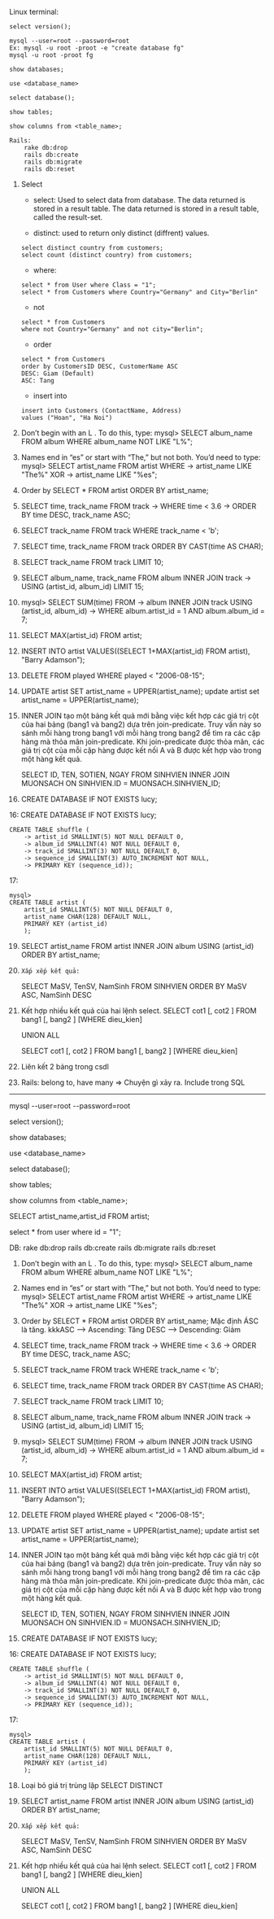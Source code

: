 Linux terminal:

```
select version();

mysql --user=root --password=root
Ex: mysql -u root -proot -e "create database fg"
mysql -u root -proot fg

show databases;

use <database_name>

select database();

show tables;

show columns from <table_name>;

Rails:
	rake db:drop
	rails db:create
	rails db:migrate
	rails db:reset
```

1. Select
	+ select: Used to select data from database.
	The data returned is stored in a result table.
	The data returned is stored in a result table, called the result-set.

	+ distinct: used to return only distinct (diffrent) values.
	```
	select distinct country from customers;
	select count (distinct country) from customers;
	```

	+ where:
	```
	select * from User where Class = "1";
	select * from Customers where Country="Germany" and City="Berlin"
	```

	+ not
	```
	select * from Customers
	where not Country="Germany" and not city="Berlin";
	```

	+ order
	```
	select * from Customers
	order by CustomersID DESC, CustomerName ASC
	DESC: Giam (Default)
	ASC: Tang
	```

	+ insert into
	```
	insert into Customers (ContactName, Address)
	values ("Hoan", "Ha Noi")
	```

1. Don’t begin with an L . To do this, type:
	mysql> SELECT album_name FROM album WHERE album_name NOT LIKE "L%";

2. Names end in “es” or start with “The,” but not both. You’d need to type:
	mysql> SELECT artist_name FROM artist WHERE
		-> artist_name LIKE "The%" XOR
		-> artist_name LIKE "%es";

3. Order by
	SELECT * FROM artist ORDER BY artist_name;

4.
	SELECT time, track_name FROM track
		-> WHERE time < 3.6
		-> ORDER BY time DESC, track_name ASC;

5.
	SELECT track_name FROM track WHERE track_name < 'b';

6.
	SELECT time, track_name FROM track ORDER BY CAST(time AS CHAR);

7.
	SELECT track_name FROM track LIMIT 10;

8.
	SELECT album_name, track_name FROM album INNER JOIN track
		-> USING (artist_id, album_id) LIMIT 15;

9.
	mysql> SELECT SUM(time) FROM
		-> album INNER JOIN track USING (artist_id, album_id)
		-> WHERE album.artist_id = 1 AND album.album_id = 7;

10.
	SELECT MAX(artist_id) FROM artist;

11.
	INSERT INTO artist
		VALUES((SELECT 1+MAX(artist_id) FROM artist), "Barry Adamson");

12.
	DELETE FROM played WHERE played < "2006-08-15";

13.
	UPDATE artist SET artist_name = UPPER(artist_name);
	update artist set artist_name = UPPER(artist_name);

14.	INNER JOIN tạo một bảng kết quả mới bằng việc kết hợp các giá trị cột của hai bảng (bang1 và bang2) dựa trên join-predicate. Truy vấn này so sánh mỗi hàng trong bang1 với mỗi hàng trong bang2 để tìm ra các cặp hàng mà thỏa mãn join-predicate. Khi join-predicate được thỏa mãn, các giá trị cột của mỗi cặp hàng được kết nối A và B được kết hợp vào trong một hàng kết quả.

	SELECT  ID, TEN, SOTIEN, NGAY
	     FROM SINHVIEN
	     INNER JOIN MUONSACH
	     ON SINHVIEN.ID = MUONSACH.SINHVIEN_ID;
15.
	CREATE DATABASE IF NOT EXISTS lucy;

16:
	CREATE DATABASE IF NOT EXISTS lucy;


	CREATE TABLE shuffle (
		-> artist_id SMALLINT(5) NOT NULL DEFAULT 0,
		-> album_id SMALLINT(4) NOT NULL DEFAULT 0,
		-> track_id SMALLINT(3) NOT NULL DEFAULT 0,
		-> sequence_id SMALLINT(3) AUTO_INCREMENT NOT NULL,
		-> PRIMARY KEY (sequence_id));



17:

	mysql>
	CREATE TABLE artist (
		artist_id SMALLINT(5) NOT NULL DEFAULT 0,
		artist_name CHAR(128) DEFAULT NULL,
		PRIMARY KEY (artist_id)
		);



19.
	SELECT artist_name FROM
	artist INNER JOIN album USING (artist_id)
	ORDER BY artist_name;

20. 	Xắp xếp kết quả:
	SELECT MaSV, TenSV, NamSinh
		FROM SINHVIEN
		ORDER BY MaSV ASC, NamSinh DESC

21.	Kết hợp nhiều kết quả của hai lệnh select.
	SELECT cot1 [, cot2 ]
	FROM bang1 [, bang2 ]
	[WHERE dieu_kien]

	UNION ALL

	SELECT cot1 [, cot2 ]
	FROM bang1 [, bang2 ]
	[WHERE dieu_kien]

22.	Liên kết 2 bảng trong csdl

23.	Rails: belong to, have many => Chuyện gì xảy ra.
	Include trong SQL






------------------------------------------------------------------------





mysql --user=root --password=root

select version();

show databases;

use <database_name>

select database();

show tables;

show columns from <table_name>;

SELECT artist_name,artist_id FROM artist;

select * from user where id = "1";

DB:
	rake db:drop
	rails db:create
	rails db:migrate
	rails db:reset

1. Don’t begin with an L . To do this, type:
	mysql> SELECT album_name FROM album WHERE album_name NOT LIKE "L%";

2. Names end in “es” or start with “The,” but not both. You’d need to type:
	mysql> SELECT artist_name FROM artist WHERE
		-> artist_name LIKE "The%" XOR
		-> artist_name LIKE "%es";

3. Order by
	SELECT * FROM artist ORDER BY artist_name;
	Mặc định ÁSC là tăng.
	kkkASC --> Ascending: Tăng
	DESC --> Descending: Giảm

4.
	SELECT time, track_name FROM track
		-> WHERE time < 3.6
		-> ORDER BY time DESC, track_name ASC;

5.
	SELECT track_name FROM track WHERE track_name < 'b';

6.
	SELECT time, track_name FROM track ORDER BY CAST(time AS CHAR);

7.
	SELECT track_name FROM track LIMIT 10;

8.
	SELECT album_name, track_name FROM album INNER JOIN track
		-> USING (artist_id, album_id) LIMIT 15;

9.
	mysql> SELECT SUM(time) FROM
		-> album INNER JOIN track USING (artist_id, album_id)
		-> WHERE album.artist_id = 1 AND album.album_id = 7;

10.
	SELECT MAX(artist_id) FROM artist;

11.
	INSERT INTO artist
		VALUES((SELECT 1+MAX(artist_id) FROM artist), "Barry Adamson");

12.
	DELETE FROM played WHERE played < "2006-08-15";

13.
	UPDATE artist SET artist_name = UPPER(artist_name);
	update artist set artist_name = UPPER(artist_name);

14.	INNER JOIN tạo một bảng kết quả mới bằng việc kết hợp các giá trị cột của hai bảng (bang1 và bang2) dựa trên join-predicate. Truy vấn này so sánh mỗi hàng trong bang1 với mỗi hàng trong bang2 để tìm ra các cặp hàng mà thỏa mãn join-predicate. Khi join-predicate được thỏa mãn, các giá trị cột của mỗi cặp hàng được kết nối A và B được kết hợp vào trong một hàng kết quả.

	SELECT  ID, TEN, SOTIEN, NGAY
	     FROM SINHVIEN
	     INNER JOIN MUONSACH
	     ON SINHVIEN.ID = MUONSACH.SINHVIEN_ID;
15.
	CREATE DATABASE IF NOT EXISTS lucy;

16:
	CREATE DATABASE IF NOT EXISTS lucy;

	CREATE TABLE shuffle (
		-> artist_id SMALLINT(5) NOT NULL DEFAULT 0,
		-> album_id SMALLINT(4) NOT NULL DEFAULT 0,
		-> track_id SMALLINT(3) NOT NULL DEFAULT 0,
		-> sequence_id SMALLINT(3) AUTO_INCREMENT NOT NULL,
		-> PRIMARY KEY (sequence_id));

17:

	mysql>
	CREATE TABLE artist (
		artist_id SMALLINT(5) NOT NULL DEFAULT 0,
		artist_name CHAR(128) DEFAULT NULL,
		PRIMARY KEY (artist_id)
		);

18.	Loại bỏ giá trị trùng lặp
	SELECT DISTINCT


19.
	SELECT artist_name FROM
	artist INNER JOIN album USING (artist_id)
	ORDER BY artist_name;

20. 	Xắp xếp kết quả:
	SELECT MaSV, TenSV, NamSinh
		FROM SINHVIEN
		ORDER BY MaSV ASC, NamSinh DESC

21.	Kết hợp nhiều kết quả của hai lệnh select.
	SELECT cot1 [, cot2 ]
	FROM bang1 [, bang2 ]
	[WHERE dieu_kien]

	UNION ALL

	SELECT cot1 [, cot2 ]
	FROM bang1 [, bang2 ]
	[WHERE dieu_kien]

